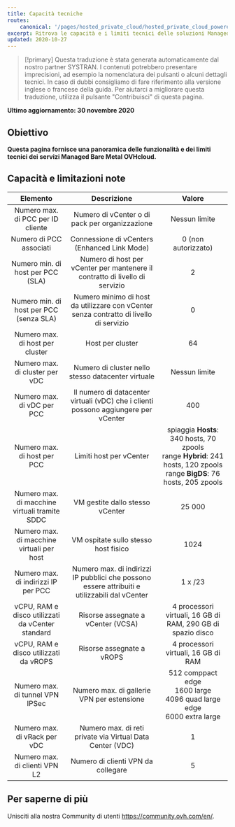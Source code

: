 ```yaml
---
title: Capacità tecniche
routes:
    canonical: '/pages/hosted_private_cloud/hosted_private_cloud_powered_by_vmware/hpc_limits'
excerpt: Ritrova le capacità e i limiti tecnici delle soluzioni Managed Bare Metal fornite da OVHcloud
updated: 2020-10-27
---
```


> [!primary]
> Questa traduzione è stata generata automaticamente dal nostro partner SYSTRAN. I contenuti potrebbero presentare imprecisioni, ad esempio la nomenclatura dei pulsanti o alcuni dettagli tecnici. In caso di dubbi consigliamo di fare riferimento alla versione inglese o francese della guida. Per aiutarci a migliorare questa traduzione, utilizza il pulsante "Contribuisci" di questa pagina.
>

**Ultimo aggiornamento: 30 novembre 2020**

## Obiettivo

**Questa pagina fornisce una panoramica delle funzionalità e dei limiti tecnici dei servizi Managed Bare Metal OVHcloud.**

## Capacità e limitazioni note

| Elemento | Descrizione | Valore |
|:-----:|:-----:|:----------:|
| Numero max. di PCC per ID cliente | Numero di vCenter o di pack per organizzazione | Nessun limite |
| Numero di PCC associati | Connessione di vCenters (Enhanced Link Mode) | 0 (non autorizzato) |
| Numero min. di host per PCC (SLA) | Numero di host per vCenter per mantenere il contratto di livello di servizio | 2 |
| Numero min. di host per PCC (senza SLA) | Numero minimo di host da utilizzare con vCenter senza contratto di livello di servizio | 0 |
| Numero max. di host per cluster | Host per cluster | 64 |
| Numero max. di cluster per vDC | Numero di cluster nello stesso datacenter virtuale | Nessun limite |
| Numero max. di vDC per PCC | Il numero di datacenter virtuali (vDC) che i clienti possono aggiungere per vCenter | 400 |
| Numero max. di host per PCC | Limiti host per vCenter | spiaggia **Hosts**: 340 hosts, 70 zpools<br>range **Hybrid**: 241 hosts, 120 zpools<br>range **BigDS**: 76 hosts, 205 zpools |
| Numero max. di macchine virtuali tramite SDDC | VM gestite dallo stesso vCenter | 25 000 |
| Numero max. di macchine virtuali per host | VM ospitate sullo stesso host fisico | 1024 |
| Numero max. di indirizzi IP per PCC | Numero max. di indirizzi IP pubblici che possono essere attribuiti e utilizzabili dal vCenter | 1 x /23 |
| vCPU, RAM e disco utilizzati da vCenter standard | Risorse assegnate a vCenter (VCSA) | 4 processori virtuali, 16 GB di RAM, 290 GB di spazio disco |
| vCPU, RAM e disco utilizzati da vROPS | Risorse assegnate a vROPS | 4 processori virtuali, 16 GB di RAM |
| Numero max. di tunnel VPN IPSec | Numero max. di gallerie VPN per estensione | 512 comppact edge<br>1600 large<br>4096 quad large edge<br>6000 extra large |
| Numero max. di vRack per vDC | Numero max. di reti private via Virtual Data Center (VDC) | 1 |
| Numero max. di clienti VPN L2 | Numero di clienti VPN da collegare | 5 |

## Per saperne di più

Unisciti alla nostra Community di utenti <https://community.ovh.com/en/>.
